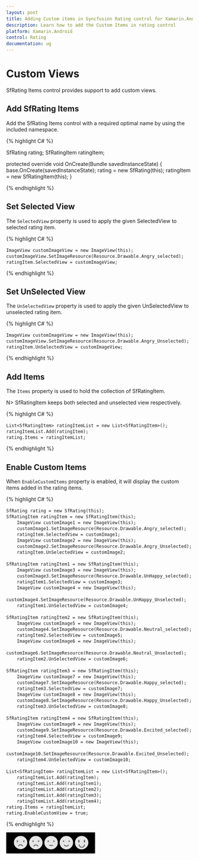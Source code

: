 ```yaml
---
layout: post
title: Adding Custom items in Syncfusion Rating control for Xamarin.Android
description: Learn how to add the Custom Items in rating control
platform: Xamarin.Android
control: Rating
documentation: ug
---
```


# Custom Views

SfRating Items control provides support to add custom views.

## Add SfRating Items

Add the SfRating Items control with a required optimal name by using the included namespace.

{% highlight C# %}

SfRating rating;
SfRatingItem ratingItem;

protected override void OnCreate(Bundle savedInstanceState)
{
    base.OnCreate(savedInstanceState);
    rating = new SfRating(this);
    ratingItem = new SfRatingItem(this);
}

{% endhighlight %}

## Set Selected View
 
The `SelectedView` property is used to apply the given SelectedView to selected rating item.

{% highlight C# %}

	ImageView customImageView = new ImageView(this);
	customImageView.SetImageResource(Resource.Drawable.Angry_selected);
	ratingItem.SelectedView = customImageView;

{% endhighlight %}

## Set UnSelected View
 
The `UnSelectedView` property is used to apply the given UnSelectedView to unselected rating item.

{% highlight C# %}

	ImageView customImageView = new ImageView(this);
	customImageView.SetImageResource(Resource.Drawable.Angry_Unselected);
	ratingItem.UnSelectedView = customImageView;

{% endhighlight %}

## Add Items

The `Items` property is used to hold the collection of SfRatingItem. 

N> SfRatingItem keeps both selected and unselected view respectively.

{% highlight C# %}

	List<SfRatingItem> ratingItemList = new List<SfRatingItem>();
	ratingItemList.Add(ratingItem);
	rating.Items = ratingItemList;

{% endhighlight %}

## Enable Custom Items

When `EnableCustomItems` property is enabled, it will display the custom items added in the rating items. 

{% highlight C# %}

	SfRating rating = new SfRating(this);
	SfRatingItem ratingItem = new SfRatingItem(this);
		ImageView customImage1 = new ImageView(this);
		customImage1.SetImageResource(Resource.Drawable.Angry_selected);			
		ratingItem.SelectedView = customImage1;
		ImageView customImage2 = new ImageView(this);
		customImage2.SetImageResource(Resource.Drawable.Angry_Unselected);	
		ratingItem.UnSelectedView = customImage2;

	SfRatingItem ratingItem1 = new SfRatingItem(this);
		ImageView customImage3 = new ImageView(this);
		customImage3.SetImageResource(Resource.Drawable.UnHappy_selected);
		ratingItem1.SelectedView = customImage3;
		ImageView customImage4 = new ImageView(this);
		customImage4.SetImageResource(Resource.Drawable.UnHappy_Unselected);
		ratingItem1.UnSelectedView = customImage4;

	SfRatingItem ratingItem2 = new SfRatingItem(this);
		ImageView customImage5 = new ImageView(this);
		customImage4.SetImageResource(Resource.Drawable.Neutral_selected);
		ratingItem2.SelectedView = customImage5;
		ImageView customImage6 = new ImageView(this);
		customImage6.SetImageResource(Resource.Drawable.Neutral_Unselected);
		ratingItem2.UnSelectedView = customImage6;

	SfRatingItem ratingItem3 = new SfRatingItem(this);
		ImageView customImage7 = new ImageView(this);
		customImage7.SetImageResource(Resource.Drawable.Happy_selected);
		ratingItem3.SelectedView = customImage7;
		ImageView customImage8 = new ImageView(this);
		customImage8.SetImageResource(Resource.Drawable.Happy_Unselected);
		ratingItem3.UnSelectedView = customImage8;

	SfRatingItem ratingItem4 = new SfRatingItem(this);
		ImageView customImage9 = new ImageView(this);
		customImage9.SetImageResource(Resource.Drawable.Excited_selected);
		ratingItem4.SelectedView = customImage9;
		ImageView customImage10 = new ImageView(this);
		customImage10.SetImageResource(Resource.Drawable.Excited_Unselected);
		ratingItem4.UnSelectedView = customImage10;

	List<SfRatingItem> ratingItemList = new List<SfRatingItem>();
		ratingItemList.Add(ratingItem);
		ratingItemList.Add(ratingItem1);
		ratingItemList.Add(ratingItem2);
		ratingItemList.Add(ratingItem3);
		ratingItemList.Add(ratingItem4);
	rating.Items = ratingItemList;
	rating.EnableCustomView = true;

{% endhighlight %}

![Custom Rating Item](images/CustomviewItems.png)
 